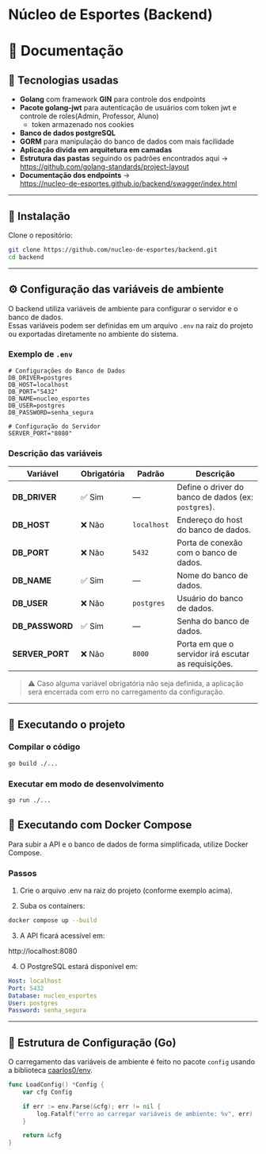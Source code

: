
# Núcleo de Esportes (Backend)

# 📄 Documentação

## 🚀 Tecnologias usadas

- **Golang** com framework **GIN** para controle dos endpoints
- **Pacote golang-jwt** para autenticação de usuários com token jwt e controle de roles(Admin, Professor, Aluno)  
  - token armazenado nos cookies
- **Banco de dados postgreSQL**
- **GORM** para manipulação do banco de dados com mais facilidade
- **Aplicação divida em arquitetura em camadas**
- **Estrutura das pastas** seguindo os padrões encontrados aqui →  
  https://github.com/golang-standards/project-layout
- **Documentação dos endpoints** →  
  https://nucleo-de-esportes.github.io/backend/swagger/index.html


------------------------------------------------------------------------

## 🚀 Instalação

Clone o repositório:

``` sh
git clone https://github.com/nucleo-de-esportes/backend.git
cd backend
```

------------------------------------------------------------------------

## ⚙️ Configuração das variáveis de ambiente

O backend utiliza variáveis de ambiente para configurar o servidor e o
banco de dados.\
Essas variáveis podem ser definidas em um arquivo `.env` na raiz do
projeto ou exportadas diretamente no ambiente do sistema.

### Exemplo de `.env`

``` env
# Configurações do Banco de Dados
DB_DRIVER=postgres
DB_HOST=localhost
DB_PORT="5432"
DB_NAME=nucleo_esportes
DB_USER=postgres
DB_PASSWORD=senha_segura

# Configuração do Servidor
SERVER_PORT="8080"
```

### Descrição das variáveis

| Variável        | Obrigatória | Padrão      | Descrição                                           |
| --------------- | ----------- | ----------- | --------------------------------------------------- |
| **DB_DRIVER**   | ✅ Sim       | —           | Define o driver do banco de dados (ex: `postgres`). |
| **DB_HOST**     | ❌ Não       | `localhost` | Endereço do host do banco de dados.                 |
| **DB_PORT**     | ❌ Não       | `5432`      | Porta de conexão com o banco de dados.              |
| **DB_NAME**     | ✅ Sim       | —           | Nome do banco de dados.                             |
| **DB_USER**     | ❌ Não       | `postgres`  | Usuário do banco de dados.                          |
| **DB_PASSWORD** | ✅ Sim       | —           | Senha do banco de dados.                            |
| **SERVER_PORT** | ❌ Não       | `8000`      | Porta em que o servidor irá escutar as requisições. |


> ⚠️ Caso alguma variável obrigatória não seja definida, a aplicação
> será encerrada com erro no carregamento da configuração.

------------------------------------------------------------------------

## 🧩 Executando o projeto

### Compilar o código

``` sh
go build ./...
```

### Executar em modo de desenvolvimento

``` sh
go run ./...
```

## 🐳 Executando com Docker Compose

Para subir a API e o banco de dados de forma simplificada, utilize Docker Compose.

### Passos

1. Crie o arquivo .env na raiz do projeto (conforme exemplo acima).

2. Suba os containers:

``` sh
docker compose up --build
```

3. A API ficará acessível em:

http://localhost:8080


4. O PostgreSQL estará disponível em:

``` yml
Host: localhost
Port: 5432
Database: nucleo_esportes
User: postgres
Password: senha_segura
```

------------------------------------------------------------------------

## 🧠 Estrutura de Configuração (Go)

O carregamento das variáveis de ambiente é feito no pacote `config`
usando a biblioteca [caarlos0/env](https://github.com/caarlos0/env).

``` go
func LoadConfig() *Config {
    var cfg Config

    if err := env.Parse(&cfg); err != nil {
        log.Fatalf("erro ao carregar variáveis de ambiente: %v", err)
    }

    return &cfg
}
```

